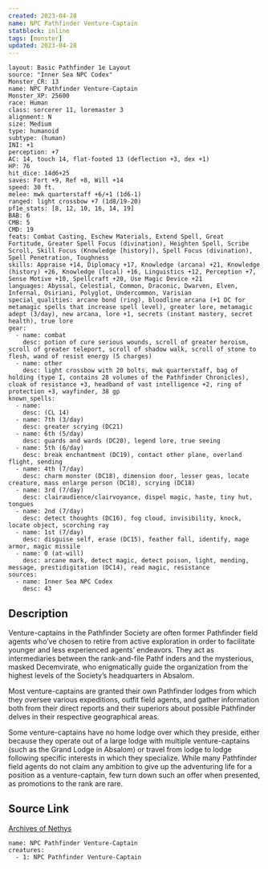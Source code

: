 ```yaml
---
created: 2023-04-28
name: NPC Pathfinder Venture-Captain
statblock: inline
tags: [monster]
updated: 2023-04-28
---
```

```statblock
layout: Basic Pathfinder 1e Layout
source: "Inner Sea NPC Codex"
Monster_CR: 13
name: NPC Pathfinder Venture-Captain
Monster_XP: 25600
race: Human
class: sorcerer 11, loremaster 3
alignment: N
size: Medium
type: humanoid
subtype: (human)
INI: +1
perception: +7
AC: 14, touch 14, flat-footed 13 (deflection +3, dex +1)
HP: 76
hit_dice: 14d6+25
saves: Fort +9, Ref +8, Will +14
speed: 30 ft.
melee: mwk quarterstaff +6/+1 (1d6-1)
ranged: light crossbow +7 (1d8/19-20)
pf1e_stats: [8, 12, 10, 16, 14, 19]
BAB: 6
CMB: 5
CMD: 19
feats: Combat Casting, Eschew Materials, Extend Spell, Great Fortitude, Greater Spell Focus (divination), Heighten Spell, Scribe Scroll, Skill Focus (Knowledge [history]), Spell Focus (divination), Spell Penetration, Toughness
skills: Appraise +14, Diplomacy +17, Knowledge (arcana) +21, Knowledge (history) +26, Knowledge (local) +16, Linguistics +12, Perception +7, Sense Motive +10, Spellcraft +20, Use Magic Device +21
languages: Abyssal, Celestial, Common, Draconic, Dwarven, Elven, Infernal, Osiriani, Polyglot, Undercommon, Varisian
special_qualities: arcane bond (ring), bloodline arcana (+1 DC for metamagic spells that increase spell level), greater lore, metamagic adept (3/day), new arcana, lore +1, secrets (instant mastery, secret health), true lore
gear:
  - name: combat
    desc: potion of cure serious wounds, scroll of greater heroism, scroll of greater teleport, scroll of shadow walk, scroll of stone to flesh, wand of resist energy (5 charges)
  - name: other
    desc: light crossbow with 20 bolts, mwk quarterstaff, bag of holding (type I, contains 28 volumes of the Pathfinder Chronicles), cloak of resistance +3, headband of vast intelligence +2, ring of protection +3, wayfinder, 38 gp
known_spells:
  - name:
    desc: (CL 14)
  - name: 7th (3/day)
    desc: greater scrying (DC21)
  - name: 6th (5/day)
    desc: guards and wards (DC20), legend lore, true seeing
  - name: 5th (6/day)
    desc: break enchantment (DC19), contact other plane, overland flight, sending
  - name: 4th (7/day)
    desc: charm monster (DC18), dimension door, lesser geas, locate creature, mass enlarge person (DC18), scrying (DC18)
  - name: 3rd (7/day)
    desc: clairaudience/clairvoyance, dispel magic, haste, tiny hut, tongues
  - name: 2nd (7/day)
    desc: detect thoughts (DC16), fog cloud, invisibility, knock, locate object, scorching ray
  - name: 1st (7/day)
    desc: disguise self, erase (DC15), feather fall, identify, mage armor, magic missile
  - name: 0 (at-will)
    desc: arcane mark, detect magic, detect poison, light, mending, message, prestidigitation (DC14), read magic, resistance
sources:
  - name: Inner Sea NPC Codex
    desc: 43
```
## Description
Venture-captains in the Pathfinder Society are often former Pathfinder field agents who’ve chosen to retire from active exploration in order to facilitate younger and less experienced agents’ endeavors. They act as intermediaries between the rank-and-file Pathf inders and the mysterious, masked Decemvirate, who enigmatically guide the organization from the highest levels of the Society’s headquarters in Absalom.

Most venture-captains are granted their own Pathfinder lodges from which they oversee various expeditions, outfit field agents, and gather information both from their direct reports and their superiors about possible Pathfinder delves in their respective geographical areas.

Some venture-captains have no home lodge over which they preside, either because they operate out of a large lodge with multiple venture-captains (such as the Grand Lodge in Absalom) or travel from lodge to lodge following specific interests in which they specialize. While many Pathfinder field agents do not claim any ambition to give up the adventuring life for a position as a venture-captain, few turn down such an offer when presented, as promotions to the rank are rare.
## Source Link
[Archives of Nethys](https://aonprd.com/NPCDisplay.aspx?ItemName=Pathfinder%20Venture-Captain)
```encounter-table
name: NPC Pathfinder Venture-Captain
creatures:
  - 1: NPC Pathfinder Venture-Captain
```
